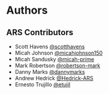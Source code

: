 # Authors

## ARS Contributors
* Scott Havens [@scotthavens](http://github.com/scotthavens)
* Micah Johnson [@micahjohnson150](http://github.com/micahjohnson150)
* Micah Sandusky [@micah-prime](http://github.com/micah-prime)
* Mark Robertson [@robertson-mark](http://github.com/robertson-mark)
* Danny Marks [@dannymarks](http://github.com/dannymarks)
* Andrew Hedrick  [@Hedrick-ARS](http://github.com/Hedrick-ARS)
* Ernesto Trujillo [@etujil](https://github.com/etrujil)
